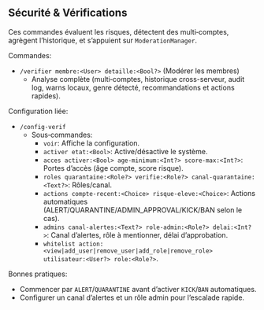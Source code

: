 ## Sécurité & Vérifications

Ces commandes évaluent les risques, détectent des multi‑comptes, agrègent l’historique, et s’appuient sur `ModerationManager`.

Commandes:

- `/verifier membre:<User> detaille:<Bool?>` (Modérer les membres)
  - Analyse complète (multi‑comptes, historique cross-serveur, audit log, warns locaux, genre détecté, recommandations et actions rapides).

Configuration liée:

- `/config-verif`
  - Sous‑commandes:
    - `voir`: Affiche la configuration.
    - `activer etat:<Bool>`: Active/désactive le système.
    - `acces activer:<Bool> age-minimum:<Int?> score-max:<Int?>`: Portes d’accès (âge compte, score risque).
    - `roles quarantaine:<Role?> verifie:<Role?> canal-quarantaine:<Text?>`: Rôles/canal.
    - `actions compte-recent:<Choice> risque-eleve:<Choice>`: Actions automatiques (ALERT/QUARANTINE/ADMIN_APPROVAL/KICK/BAN selon le cas).
    - `admins canal-alertes:<Text?> role-admin:<Role?> delai:<Int?>`: Canal d’alertes, rôle à mentionner, délai d’approbation.
    - `whitelist action:<view|add_user|remove_user|add_role|remove_role> utilisateur:<User?> role:<Role?>`.

Bonnes pratiques:
- Commencer par `ALERT`/`QUARANTINE` avant d’activer `KICK`/`BAN` automatiques.
- Configurer un canal d’alertes et un rôle admin pour l’escalade rapide.


